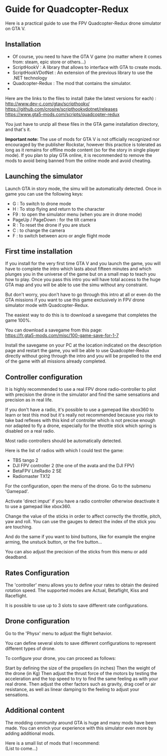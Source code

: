 # Guide for Quadcopter-Redux
Here is a practical guide to use the FPV Quadcopter-Redux drone simulator on GTA V.

## Installation
- Of course, you need to have the GTA V game (no matter where it comes from: steam, epic store or others...)   
- ScriptHookV : A library that allows to interface with GTA to create mods.   
- ScriptHookVDotNet : An extension of the previous library to use the .NET technology   
- Quadcopter-Redux : The mod that contains the simulator.   
- 
Here are the links to the files to install (take the latest versions for each) :   
http://www.dev-c.com/gtav/scripthookv/   
https://github.com/crosire/scripthookvdotnet/releases   
https://www.gta5-mods.com/scripts/quadcopter-redux  

You just have to unzip all these files in the GTA game installation directory, and that's it.

**Important note:** The use of mods for GTA V is not officially recognized nor encouraged by the publisher Rockstar, however this practice is tolerated as long as it remains for offline mode content (so for the story in single player mode). If you plan to play GTA online, it is recommended to remove the mods to avoid being banned from the online mode and avoid cheating.

## Launching the simulator
Launch GTA in story mode, the simu will be automatically detected. Once in game you can use the following keys:

- G : To switch to drone mode
- H : To stop flying and return to the character
- F9 : to open the simulator menu (when you are in drone mode)
- PageUp / PageDown : for the tilt camera
- R : To reset the drone if you are stuck
- C : to change the camera
- F : to switch between acro or angle flight mode


## First time installation
If you install for the very first time GTA V and you launch the game, you will have to complete the intro which lasts about fifteen minutes and which plunges you in the universe of the game but on a small map to teach you how to play. Once you pass this intro you will have total access to the huge GTA map and you will be able to use the simu without any constraint.

But don't worry, you don't have to go through this intro at all or even do the GTA missions if you want to use this game exclusively in FPV drone simulator mode with Quadcopter-Redux.

The easiest way to do this is to download a savegame that completes the game 100%.

You can download a savegame from this page:   
https://fr.gta5-mods.com/misc/100-game-save-for-1-7

Install the savegame on your PC at the location indicated on the description page and restart the game, you will be able to use Quadcopter-Redux directly without going through the intro and you will be propelled to the end of the game with all missions already completed.

## Controller configuration
It is highly recommended to use a real FPV drone radio-controller to pilot with precision the drone in the simulator and find the same sensations and precision as in real life.

If you don't have a radio, it's possible to use a gamepad like xbox360 to learn or test this mod but it's really not recommended because you risk to take bad reflexes with this kind of controller which is not precise enough nor adapted to fly a drone, especially for the throttle stick which spring is disabled on a real radio.

Most radio controllers should be automatically detected.

Here is the list of radios with which I could test the game:

- TBS tango 2
- DJI FPV controller 2 (the one of the avata and the DJI FPV)
- BetaFPV LiteRadio 2 SE
- Radiomaster TX12

For the configuration, open the menu of the drone. Go to the submenu 'Gamepad'.

Activate 'direct imput' if you have a radio controller otherwise deactivate it to use a gamepad like xbox360.

Change the value of the sticks in order to affect correctly the throttle, pitch, yaw and roll. You can use the gauges to detect the index of the stick you are touching.

And do the same if you want to bind buttons, like for example the engine arming, the unstuck button, or the fire button...

You can also adjust the precision of the sticks from this menu or add deadband.

## Rates Configuration
The 'controller' menu allows you to define your rates to obtain the desired rotation speed. The supported modes are Actual, Betaflight, Kiss and Raceflight.

It is possible to use up to 3 slots to save different rate configurations.

## Drone configuration
Go to the 'Physx' menu to adjust the flight behavior.

You can define several slots to save different configurations to represent different types of drone.

To configure your drone, you can proceed as follows:

Start by defining the size of the propellers (in inches)
Then the weight of the drone (in Kg)
Then adjust the thrust force of the motors by testing the acceleration and the top speed to try to find the same feeling as with your real drone.
Then adjust the other factors such as gravity, drag coef or air resistance, as well as linear damping to the feeling to adjust your sensations.


## Additional content
The modding community around GTA is huge and many mods have been made. You can enrich your experience with this simulator even more by adding additional mods.

Here is a small list of mods that I recommend:   
(List to come...)
